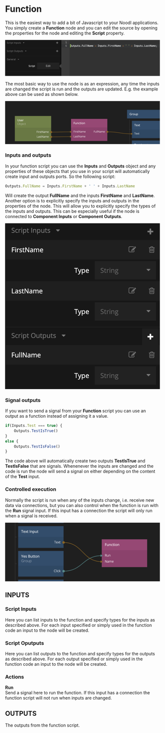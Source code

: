 # Function

This is the easiest way to add a bit of Javascript to your Noodl applications. You simply create a **Function** node and you can edit the source by opening the properties for the node and editing the **Script** property.

![](function-1.png ':class=img-size-l')

The most basic way to use the node is as an expression, any time the inputs are changed the script is run and the outputs are updated. E.g. the example above can be used as shown below.

![](function-2.png ':class=img-size-l')

### Inputs and outputs
In your function script you can use the **Inputs** and **Outputs** object and any properties of these objects that you use in your script will automatically create input and outputs ports. So the following script:

```javascript
Outputs.FullName = Inputs.FirstName + ' ' + Inputs.LastName
```

Will create the output **FullName** and the inputs **FirstName** and **LastName**. Another option is to explicitly specify the inputs and outputs in the properties of the node. This will allow you to explicitly specify the types of the inputs and outputs. This can be especially useful if the node is connected to **Component Inputs** or **Component Outputs**.

![](function-3.png ':class=img-size-m')

### Signal outputs
If you want to send a signal from your **Function** script you can use an output as a function instead of assigning it a value.

```javascript
if(Inputs.Test === true) {
    Outputs.TestIsTrue()
}
else {
    Outputs.TestIsFalse()
}
```

The code above will automatically create two outputs **TestIsTrue** and **TestIsFalse** that are signals. Whenenever the inputs are changed and the code is run the node will send a signal on either depending on the content of the **Test** input.

### Controlled execution
Normally the script is run when any of the inputs change, i.e. receive new data via connections, but you can also control when the function is run with the **Run** signal input. If this input has a connection the script will only run when a signal is received.

![](function-4.png ':class=img-size-l')

## INPUTS

### Script Inputs
Here you can list inputs to the function and specify types for the inputs as described above. For each input specified or simply used in the function code an input to the node will be created.

### Script Oputputs
Here you can list outputs to the function and specify types for the outputs as described above. For each output specified or simply used in the function code an input to the node will be created.

### Actions

**Run**  
Send a signal here to run the function. If this input has a connection the function script will not run when inputs are changed.

## OUTPUTS

The outputs from the function script.



